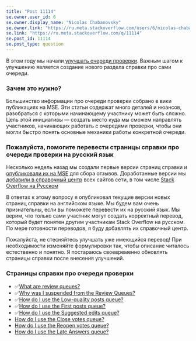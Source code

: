 ```yaml
---
title: "Post 11114"
se.owner.user_id: 6
se.owner.display_name: "Nicolas Chabanovsky"
se.owner.link: "https://ru.meta.stackoverflow.com/users/6/nicolas-chabanovsky"
se.link: "https://ru.meta.stackoverflow.com/q/11114"
se.post_id: 11114
se.post_type: question
---
```

<p>В этом году мы начали <a href="https://meta.stackexchange.com/questions/346901/improving-the-review-queues-project-overview">улучшать очереди проверки</a>. Важным шагом к улучшению является создание нового раздела справки про сами очереди.</p>
<h3>Зачем это нужно?</h3>
<p>Большинство информации про очереди проверки собрано в вики публикациях на MSE. Эти статьи содержат много деталей и нюансов, разобраться с которыми начинающему участнику может быть сложно. Цель этой инициативы — создать место куда мы сможем направлять участников, начинающих работать с очередями проверки, чтобы они могли быстро понять основные механики работы конкретной очереди.</p>
<h3>Пожалуйста, помогите перевести страницы справки про очереди проверки на русский язык</h3>
<p>Несколько недель назад мы создали первые версии страниц справки и <a href="https://meta.stackexchange.com/q/356120/274323">опубликовали их на MSE</a> для сбора отзывов. Доработанные версии мы <a href="https://meta.stackexchange.com/help/review-queues">добавили в справочный центр</a> всех сайтов сети, в том числе <a href="/help/review-queues">Stack Overflow на Русском</a></p>
<p>В ответах к этому вопросу я опубликовал текущие версии новых страниц справки на английском языке. Мы будем вам очень признательны, если вы поможете перевести их на русский язык. Мы верим, что только сами участник могут создать корректный перевод, который будет понятен другим участникам Stack Overflow на русском. По мере готовности переводов, я буду добавлять их справочный центр.</p>
<p>Пожалуйста, не стесняйтесь улучшать уже имеющийся перевод! При необходимости изменяйте формулировки так, чтобы описание читалось естественно и понятно. Я постараюсь своевременно обновлять страницы справки после внесения улучшений.</p>
<h3>Страницы справки про очереди проверки</h3>
<ul>
<li>✅<a href="https://ru.meta.stackoverflow.com/a/11115/6">What are review queues?</a></li>
<li>✅<a href="https://ru.meta.stackoverflow.com/a/11116/6">Why was I suspended from the Review Queues?</a></li>
<li>✅<a href="https://ru.meta.stackoverflow.com/a/11117/6">How do I use the Low-quality posts queue?</a></li>
<li>✅<a href="https://ru.meta.stackoverflow.com/a/11118/6">How do I use the First posts queue?</a></li>
<li>✅<a href="https://ru.meta.stackoverflow.com/a/11119/6">How do I use the Suggested edits queue?</a></li>
<li><a href="https://ru.meta.stackoverflow.com/a/11120/6">How do I use the Close votes queue?</a></li>
<li><a href="https://ru.meta.stackoverflow.com/a/11121/6">How do I use the Reopen votes queue?</a></li>
<li><a href="https://ru.meta.stackoverflow.com/a/11122/6">How do I use the Late Answers queue?</a></li>
</ul>
